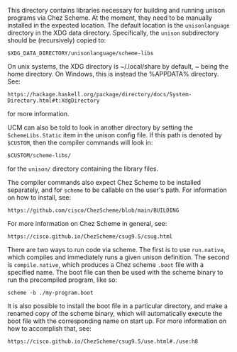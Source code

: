 This directory contains libraries necessary for building and running
unison programs via Chez Scheme. At the moment, they need to be
manually installed in the expected location. The default location is
the `unisonlanguage` directory in the XDG data directory.
Specifically, the `unison` subdirectory should be (recursively) copied
to:

    $XDG_DATA_DIRECTORY/unisonlanguage/scheme-libs

On unix systems, the XDG directory is ~/.local/share by default, ~
being the home directory. On Windows, this is instead the %APPDATA%
directory. See:

    https://hackage.haskell.org/package/directory/docs/System-Directory.html#t:XdgDirectory

for more information.

UCM can also be told to look in another directory by setting the
`SchemeLibs.Static` item in the unison config file. If this path is
denoted by `$CUSTOM`, then the compiler commands will look in:

    $CUSTOM/scheme-libs/

for the `unison/` directory containing the library files.

The compiler commands also expect Chez Scheme to be installed
separately, and for `scheme` to be callable on the user's path. For
information on how to install, see:

    https://github.com/cisco/ChezScheme/blob/main/BUILDING

For more information on Chez Scheme in general, see:

    https://cisco.github.io/ChezScheme/csug9.5/csug.html

There are two ways to run code via scheme. The first is to use
`run.native`, which compiles and immediately runs a given unison
definition. The second is `compile.native`, which produces a Chez
scheme `.boot` file with a specified name. The boot file can then be
used with the scheme binary to run the precompiled program, like so:

    scheme -b ./my-program.boot

It is also possible to install the boot file in a particular
directory, and make a renamed copy of the scheme binary, which will
automatically execute the boot file with the corresponding name on
start up. For more information on how to accomplish that, see:

    https://cisco.github.io/ChezScheme/csug9.5/use.html#./use:h8
